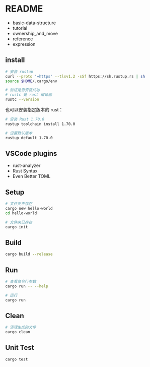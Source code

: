 # README

* basic-data-structure
* tutorial
* ownership_and_move
* reference
* expression

## install

```bash
# 安装 rustup
curl --proto '=https' --tlsv1.2 -sSf https://sh.rustup.rs | sh
source $HOME/.cargo/env

# 验证是否安装成功
# rustc 是 rust 编译器
rustc --version
```

也可以安装指定版本的 rust：

```bash
# 安装 Rust 1.70.0
rustup toolchain install 1.70.0

# 设置默认版本
rustup default 1.70.0
```

## VSCode plugins

* rust-analyzer
* Rust Syntax
* Even Better TOML

## Setup

```bash
# 文件夹不存在
cargo new hello-world
cd hello-world

# 文件夹已存在
cargo init
```

## Build

```bash
cargo build --release
```

## Run

```bash
# 查看命令行参数
cargo run -- --help

# 运行
cargo run
```

## Clean

```bash
# 清理生成的文件
cargo clean
```

## Unit Test

```bash
cargo test
```
